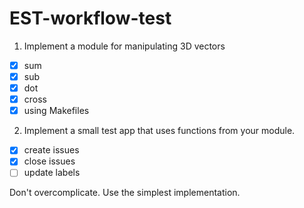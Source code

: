 # EST-workflow-test

1. Implement a module for manipulating 3D vectors
 - [x] sum
 - [x] sub
 - [x] dot
 - [x] cross
 - [x] using Makefiles
 2. Implement a small test app that uses functions from your module.
 - [x] create issues
 - [x] close issues
 - [ ] update labels

 Don't overcomplicate. Use the simplest implementation.
